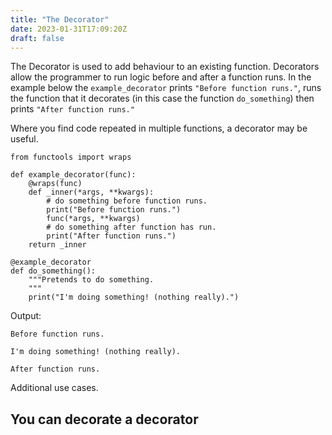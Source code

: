 ```yaml
---
title: "The Decorator"
date: 2023-01-31T17:09:20Z
draft: false
---
```


The Decorator is used to add behaviour to an existing function. Decorators allow
the programmer to run logic before and after a function runs. In the example below
the `example_decorator` prints `"Before function runs."`, runs the function that 
it decorates (in this case the function `do_something`) then prints `"After function runs."`

Where you find code repeated in multiple functions, a decorator may be useful.

```
from functools import wraps

def example_decorator(func):
    @wraps(func)
    def _inner(*args, **kwargs):
        # do something before function runs.
        print("Before function runs.")
        func(*args, **kwargs)
        # do something after function has run.
        print("After function runs.")
    return _inner
```

```
@example_decorator
def do_something():
    """Pretends to do something.
    """
    print("I'm doing something! (nothing really).")
```
Output:

`
Before function runs.
`

`
I'm doing something! (nothing really).
`

`
After function runs.
`

Additional use cases.

## You can decorate a decorator